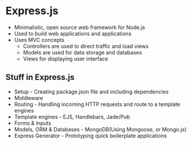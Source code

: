 # Express.js

* Minimalistic, open source web framework for Node.js
* Used to build web applications and applications
* Uses MVC concepts
  * Controllers are used to direct traffic and load views
  * Models are used for data storage and databases
  * Views for displaying user interface

## Stuff in Express.js

* Setup - Creating package.json file and including dependencies
* Middleware
* Routing - Handling incoming HTTP requests and route to a template engines
* Template engines - EJS, Handlebars, Jade/Pub
* Forms & Inputs
* Models, ORM & Databases - MongoDB(Using Mongoose, or Mongo.js)
* Express Generator - Prototyping quick boilerplate applications
